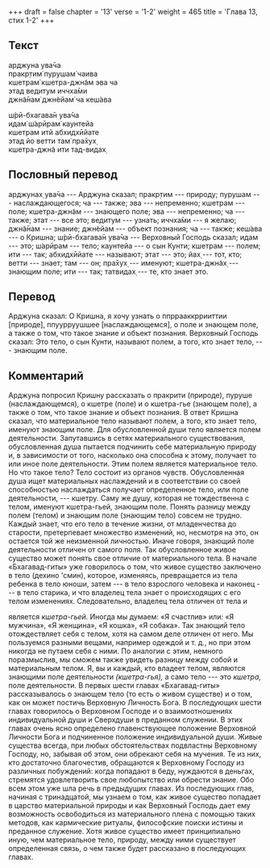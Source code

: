 +++
draft = false
chapter = '13'
verse = '1-2'
weight = 465
title = 'Глава 13, стих 1-2'
+++
## Текст

арджуна ува̄ча  
пракр̣тим̇ пурушам̇ чаива  
кшетрам̇ кшетра-джн̃ам эва ча  
этад ведитум иччха̄ми  
джн̃а̄нам̇ джн̃ейам̇ ча кеш́ава  

ш́рӣ-бхагава̄н ува̄ча  
идам̇ ш́арӣрам̇ каунтейа  
кшетрам итй абхидхӣйате  
этад йо ветти там̇ пра̄хух̣  
кшетра-джн̃а ити тад-видах̣

## Пословный перевод

арджунах̣ ува̄ча --- Арджуна сказал; пракр̣тим --- природу; пурушам ---
наслаждающегося; ча --- также; эва --- непременно; кшетрам --- поле;
кшетра-джн̃ам --- знающего поле; эва --- непременно; ча --- также; этат
--- все это; ведитум --- узнать; иччха̄ми --- я желаю; джн̃а̄нам ---
знание; джн̃ейам --- объект познания; ча --- также; кеш́ава --- о Кришна;
ш́рӣ-бхагава̄н ува̄ча --- Верховный Господь сказал; идам --- это; ш́арӣрам
--- тело; каунтейа --- о сын Кунти; кшетрам --- полем; ити --- так;
абхидхӣйате --- называют; этат --- это; йах̣ --- тот, кто; ветти ---
знает; там --- он; пра̄хух̣ --- именуют; кшетра-джн̃ах̣ --- знающим поле;
ити --- так; татвидах̣ --- те, кто знает это.

## Перевод

Арджуна сказал: О Кришна, я хочу узнать о ппррааккррииттии \[природе\],
ппуурруушшее \[наслаждающемся\], о поле и знающем поле, а также о том,
что такое знание и объект познания. Верховный Господь сказал: Это тело,
о сын Кунти, называют полем, а того, кто знает тело, --- знающим поле.

## Комментарий

Арджуна попросил Кришну рассказать о пракрити (природе), пуруше
(наслаждающемся), о кшетре (поле) и о кшетра-гье (знающем поле), а также
о том, что такое знание и объект познания. В ответ Кришна сказал, что
материальное тело называют полем, а того, кто знает тело, именуют
знающим поле. Для обусловленной души тело является полем деятельности.
Запутавшись в сетях материального существования, обусловленная душа
пытается подчинить себе материальную природу и, в зависимости от того,
насколько она способна к этому, получает то или иное поле деятельности.
Этим полем является материальное тело. Но что такое тело? Тело состоит
из органов чувств. Обусловленная душа ищет материальных наслаждений и в
соответствии со своей способностью наслаждаться получает определенное
тело, или поле деятельности, --- кшетру. Саму же душу, которая не
тождественна с телом, именуют кшетра-гьей, знающим поле. Понять разницу
между полем (телом) и знающим поле (знающим тело) совсем не трудно.
Каждый знает, что его тело в течение жизни, от младенчества до старости,
претерпевает множество изменений, но, несмотря на это, он остается той
же неизменной личностью. Иначе говоря, знающий поле деятельности отличен
от самого поля. Так обусловленное живое существо может понять свое
отличие от материального тела. В начале «Бхагавад-гиты» уже говорилось о
том, что живое существо заключено в тело (дехино 'смин), которое,
изменяясь, превращается из тела ребенка в тело юноши, затем --- в тело
взрослого человека и наконец --- в тело старика, и что владелец тела
знает о происходящих с его телом изменениях. Следовательно, владелец
тела отличен от тела и

является *кшетра-гьей*. Иногда мы думаем: «Я счастлив» или: «Я мужчина»,
«Я женщина», «Я кошка», «Я собака». Так знающий тело отождествляет себя
с телом, хотя на самом деле отличен от него. Мы пользуемся разными
вещами, например одеждой и т. д., но при этом никогда не путаем себя с
ними. По аналогии с этим, немного поразмыслив, мы сможем также увидеть
разницу между собой и материальным телом. Я, вы и каждый, кто владеет
телом, являются знающими поле деятельности *(кшетра-гья),* а само тело
--- это *кшетра,* поле деятельности. В первых шести главах
«Бхагавад-гиты» рассказывалось о знающем тело (то есть о живом существе)
и о том, как он может постичь Верховную Личность Бога. В последующих
шести главах говорилось о Верховном Господе и о взаимоотношениях
индивидуальной души и Сверхдуши в преданном служении. В этих главах
очень ясно определено главенствующее положение Верховной Личности Бога и
подчиненное положение индивидуальной души. Живые существа всегда, при
любых обстоятельствах подвластны Верховному Господу, но, забывая об
этом, они обрекают себя на мучения. Те из них, кто достаточно
благочестив, обращаются к Верховному Господу из различных побуждений:
когда попадают в беду, нуждаются в деньгах, стремятся удовлетворить свое
любопытство или обрести знание. Обо всем этом уже шла речь в предыдущих
главах. Из последующих глав, начиная с тринадцатой, мы узнаем о том, как
живое существо попадает в царство материальной природы и как Верховный
Господь дает ему возможность освободиться из материального плена с
помощью таких методов, как кармические ритуалы, философские поиски
истины и преданное служение. Хотя живое существо имеет принципиально
иную, чем материальное тело, природу, между ними существует определенная
связь, о чем также будет рассказано в последующих главах.
